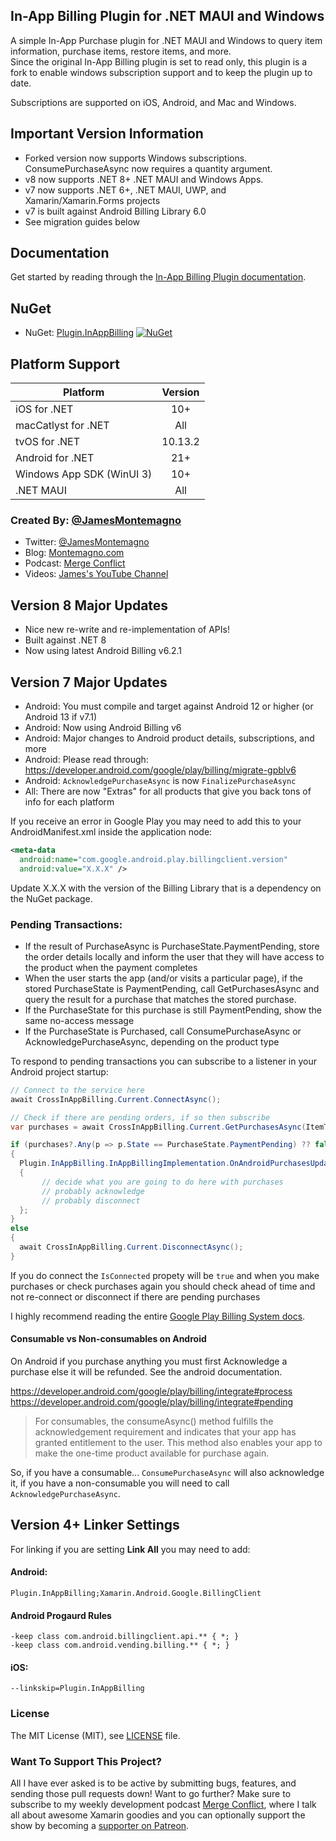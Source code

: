 ## In-App Billing Plugin for .NET MAUI  and Windows

A simple In-App Purchase plugin for .NET MAUI and Windows to query item information, purchase items, restore items, and more.       
Since the original In-App Billing plugin is set to read only, this plugin is a fork to enable windows subscription support and to keep the plugin up to date.

Subscriptions are supported on iOS, Android, and Mac and Windows.

## Important Version Information
* Forked version now supports Windows subscriptions. ConsumePurchaseAsync now requires a quantity argument.
* v8 now supports .NET 8+ .NET MAUI and Windows Apps.
* v7 now supports .NET 6+, .NET MAUI, UWP, and Xamarin/Xamarin.Forms projects
* v7 is built against Android Billing Library 6.0
* See migration guides below

## Documentation
Get started by reading through the [In-App Billing Plugin documentation](https://jamesmontemagno.github.io/InAppBillingPlugin/).

## NuGet
* NuGet: [Plugin.InAppBilling](https://www.nuget.org/packages/Plugin.InAppBilling) [![NuGet](https://img.shields.io/nuget/v/Plugin.InAppBilling.svg?label=NuGet)](https://www.nuget.org/packages/Plugin.InAppBilling/)

## Platform Support

|Platform|Version|
| ------------------- | :------------------: |
|iOS for .NET|10+|
|macCatlyst for .NET |All|
|tvOS for .NET|10.13.2|
|Android for .NET|21+|
|Windows App SDK (WinUI 3) |10+|
|.NET MAUI|All|

### Created By: [@JamesMontemagno](http://github.com/jamesmontemagno)
* Twitter: [@JamesMontemagno](http://twitter.com/jamesmontemagno)
* Blog: [Montemagno.com](http://montemagno.com)
* Podcast: [Merge Conflict](http://mergeconflict.fm)
* Videos: [James's YouTube Channel](https://www.youtube.com/jamesmontemagno) 

## Version 8 Major Updates
* Nice new re-write and re-implementation of APIs!
* Built against .NET 8
* Now using latest Android Billing v6.2.1

## Version 7 Major Updates
* Android: You must compile and target against Android 12 or higher  (or Android 13 if v7.1)
* Android: Now using Android Billing v6
* Android: Major changes to Android product details, subscriptions, and more
* Android: Please read through: https://developer.android.com/google/play/billing/migrate-gpblv6
* Android: `AcknowledgePurchaseAsync` is now `FinalizePurchaseAsync`
* All: There are now "Extras" for all products that give you back tons of info for each platform


If you receive an error in Google Play you may need to add this to your AndroidManifest.xml inside the application node:

```xml
<meta-data
  android:name="com.google.android.play.billingclient.version"
  android:value="X.X.X" />
```

Update X.X.X with the version of the Billing Library that is a dependency on the NuGet package.

### Pending Transactions:
* If the result of PurchaseAsync is PurchaseState.PaymentPending, store the order details locally and inform the user that they will have access to the product when the payment completes
* When the user starts the app (and/or visits a particular page), if the stored PurchaseState is PaymentPending, call GetPurchasesAsync and query the result for a purchase that matches the stored purchase.
* If the PurchaseState for this purchase is still PaymentPending, show the same no-access message
* If the PurchaseState is Purchased, call ConsumePurchaseAsync or AcknowledgePurchaseAsync, depending on the product type

To respond to pending transactions you can subscribe to a listener in your Android project startup:

```csharp
// Connect to the service here
await CrossInAppBilling.Current.ConnectAsync();

// Check if there are pending orders, if so then subscribe
var purchases = await CrossInAppBilling.Current.GetPurchasesAsync(ItemType.InAppPurchase);

if (purchases?.Any(p => p.State == PurchaseState.PaymentPending) ?? false)
{
  Plugin.InAppBilling.InAppBillingImplementation.OnAndroidPurchasesUpdated = (billingResult, purchases) =>
  {
       // decide what you are going to do here with purchases
       // probably acknowledge
       // probably disconnect
  };
}
else
{
  await CrossInAppBilling.Current.DisconnectAsync();
}
```

If you do connect the `IsConnected` propety will be `true` and when you make purchases or check purchases again you should check ahead of time and not re-connect or disconnect if there are pending purchases

I highly recommend reading the entire [Google Play Billing System docs](https://developer.android.com/google/play/billing/).

#### Consumable vs Non-consumables on Android

On Android if you purchase anything you must first Acknowledge a purchase else it will be refunded. See the android documentation.

https://developer.android.com/google/play/billing/integrate#process
https://developer.android.com/google/play/billing/integrate#pending

> For consumables, the consumeAsync() method fulfills the acknowledgement requirement and indicates that your app has granted entitlement to the user. This method also enables your app to make the one-time product available for purchase again.

So, if you have a consumable... `ConsumePurchaseAsync` will also acknowledge it, if you have a non-consumable you will need to call `AcknowledgePurchaseAsync`.

## Version 4+ Linker Settings

For linking if you are setting **Link All** you may need to add:

#### Android:
```
Plugin.InAppBilling;Xamarin.Android.Google.BillingClient
```

#### Android Progaurd Rules

```
-keep class com.android.billingclient.api.** { *; }
-keep class com.android.vending.billing.** { *; }
```

#### iOS:
```
--linkskip=Plugin.InAppBilling
```

### License
The MIT License (MIT), see [LICENSE](LICENSE) file.

### Want To Support This Project?
All I have ever asked is to be active by submitting bugs, features, and sending those pull requests down! Want to go further? Make sure to subscribe to my weekly development podcast [Merge Conflict](http://mergeconflict.fm), where I talk all about awesome Xamarin goodies and you can optionally support the show by becoming a [supporter on Patreon](https://www.patreon.com/mergeconflictfm).

